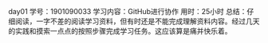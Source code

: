 day01
学号：1901090033
学习内容：GitHub进行协作
用时：25小时
总结：仔细阅读，一字不差的阅读学习资料，但有时还是不能完成理解资料内容。经过几天的实践和摸索一点点的按照步骤完成学习任务。这应该算是痛并快乐着。
